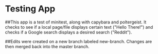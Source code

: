 # Testing App

##This app is a test of minitest, along with capybara and poltergeist. It checks to see if a local page/file displays certain text ("Hello There!") and checks if a Google search displays a desired search ("Reddit").

##Edits were created on a new branch labeled new-branch. Changes are then merged back into the master branch.